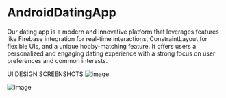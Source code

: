 # AndroidDatingApp

Our dating app is a modern and innovative platform that leverages features like Firebase integration for real-time interactions, ConstraintLayout for flexible UIs, and a unique hobby-matching feature. It offers users a personalized and engaging dating experience with a strong focus on user preferences and common interests.


UI DESIGN SCREENSHOTS 
![image](https://github.com/sarthak1510/Mingle-Dating-App/assets/85314201/f6612304-2c87-4b8a-9ca7-f26549608567)

![image](https://github.com/sarthak1510/Mingle-Dating-App/assets/85314201/e85c0810-9704-402f-a3fe-a465e822adaa)






